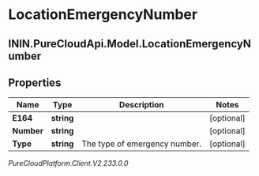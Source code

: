 # LocationEmergencyNumber

## ININ.PureCloudApi.Model.LocationEmergencyNumber

## Properties

|Name | Type | Description | Notes|
|------------ | ------------- | ------------- | -------------|
| **E164** | **string** |  | [optional] |
| **Number** | **string** |  | [optional] |
| **Type** | **string** | The type of emergency number. | [optional] |



_PureCloudPlatform.Client.V2 233.0.0_
